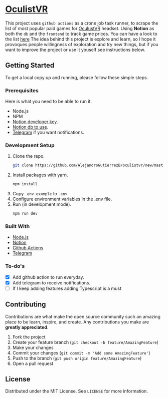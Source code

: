 # [OculistVR](https://www.notion.so/1ffc01f1b8b54c79ac3714bca536e63e)

This project uses `github actions` as a crone job task runner, to scrape the list of most popular paid games for [OculustVR](https://www.oculus.com/experiences/quest/section/274907549851488/#/?_k=d97dn6) headset. Using **Notion** as both the `db` and the `frontend` to track game prices.
You can have a look to the list [here](https://www.notion.so/1ffc01f1b8b54c79ac3714bca536e63e)
The idea behind this project is explore and learn, so I hope it provoques people willingness of exploration and try new things, but if you want to improve the project or use it youself see instructions below.

<!-- GETTING STARTED -->

## Getting Started

To get a local copy up and running, please follow these simple steps.

### Prerequisites

Here is what you need to be able to run it.

- Node.js
- NPM
- [Notion developer key](https://developers.notion.com/docs/getting-started).
- [Notion db to use](https://stackoverflow.com/questions/67728038/where-to-find-database-id-for-my-database-in-notion).
- [Telegram](https://core.telegram.org/bots) if you want notifications.

### Development Setup

1. Clone the repo.
   ```sh
   git clone https://github.com/AlejandroGutierrezB/oculistvr/new/master?readme=1
   ```
2. Install packages with yarn.
   ```sh
   npm install
   ```
3. Copy `.env.example` to `.env`.
4. Configure environment variables in the .env file.
5. Run (in development mode).
   ```sh
   npm run dev
   ```

<!-- STACK -->

### Built With

- [Node.js](https://nodejs.org/)
- [Notion](https://www.notion.so/)
- [Github Actions](https://github.com/features/actions)
- [Telegram](https://telegram.org/)

<!-- Roadmap -->

### To-do's

- [x] Add github action to run everyday.
- [x] Add telegram to receive notifications.
- [ ] If I keep adding features adding Typescript is a must

<!-- CONTRIBUTING -->

## Contributing

Contributions are what make the open source community such an amazing place to be learn, inspire, and create. Any contributions you make are **greatly appreciated**.

1. Fork the project
2. Create your feature branch (`git checkout -b feature/AmazingFeature`)
3. Make your changes
4. Commit your changes (`git commit -m 'Add some AmazingFeature'`)
5. Push to the branch (`git push origin feature/AmazingFeature`)
6. Open a pull request

<!-- LICENSE -->

## License

Distributed under the MIT License. See `LICENSE` for more information.
